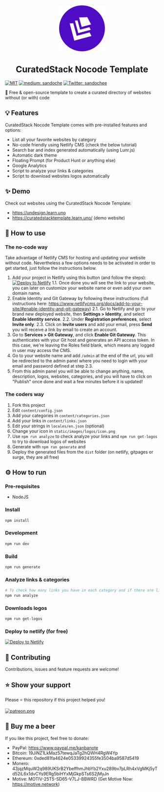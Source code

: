<p align="center">
  <img src="/static/images/logos/icon.png" width="150">
</p>
<h1 align="center">CuratedStack Nocode Template</h1>
<p>
  <a href="/LICENSE"><img src="https://img.shields.io/github/license/mashape/apistatus.svg" alt="MIT"></a>
  <a href="https://medium.com/@sandoche" target="_blank"><img src="https://badgen.net/badge/icon/medium?icon=medium&label" alt="medium: sandoche"></a>
  <a href="https://twitter.com/sandochee">
    <img alt="Twitter: sandochee" src="https://img.shields.io/twitter/follow/sandochee.svg?style=social" target="_blank" />
  </a>
</p>

📑 Free & open-source template to create a curated directory of websites without (or with) code

## 💡 Features
CuratedStack Nocode Template comes with pre-installed features and options:
- List all your favorite websites by category
- No-code friendly using Netlify CMS (check the below tutorial)
- Search bar and index generated automatically (using Lunr.js)
- Automatic dark theme
- Floating Prompt (for Product Hunt or anything else)
- Google Analytics
- Script to analyze your links & categories
- Script to download websites logos automatically

## ✨ Demo
Check out websites using the CuratedStack Nocode Template:
- https://undesign.learn.uno
- https://curatedstacktemplate.learn.uno/ (demo website)

## 📖 How to use

### The no-code way

Take advantage of Netlify CMS for hosting and updating your website without code.
Nevertheless a few options needs to be activated in order to get started, just follow the instructions below.

1. Add your project in Netlify using this button (and follow the steps): [![Deploy to Netlify](https://www.netlify.com/img/deploy/button.svg)](https://app.netlify.com/start/deploy?repository=https://github.com/sandoche/CuratedStack-nocode-template)
1.1. Once done you will see the link to your website, you can later on customize your website name or even add your own domain name.
2. Enable Identity and Git Gateway by following these instructions (full instructions here: https://www.netlifycms.org/docs/add-to-your-site/#enable-identity-and-git-gateway)
2.1. Go to Netlify and go to your brand new deployed website, then **Settings > Identity**, and select **Enable Identity service**.
2.2. Under **Registration preferences**, select **Invite only**.
2.3. Click on **Invite users** and add your email, press **Send** you will receive a link by email to create an account.
3. Go to **Services > Git Gateway**, and click **Enable Git Gateway**. This authenticates with your Git host and generates an API access token. In this case, we're leaving the Roles field blank, which means any logged in user may access the CMS.
4. Go to your website name and add `/admin` at the end of the url, you will be redirected to the admin panel where you need to login with your email and password defined at step 2.3.
5. From this admin panel you will be able to change anything, name, description, logos, websites, categories, and you will have to click on "Publish" once done and wait a few minutes before it is updated!

### The coders way

1. Fork this project
2. Edit `content/config.json`
3. Add your categories in `content/categories.json`
4. Add your links in `content/links.json`
5. Edit your strings in `locales/en.json` (optional)
6. Change your icon in `static/images/logos/icon.png`
7. Use `npm run analyze` to check analyze your links and `npm run get-logos` to try to download logos of websites
8. Generate with `npm run generate` and 
9. Deploy the generated files from the `dist` folder  (on netlify, gitpages or surge, they are all free)

## ⚙️ How to run

### Pre-requisites
- NodeJS

### Install
```sh
npm install
```

### Development
```sh
npm run dev
```

### Build
```sh
npm run generate
```

### Analyze links & categories
```sh
# To check how many links you have in each category and if there are links in double
npm run analyze
```

### Downloads logos
```sh
npm run get-logos
```

### Deploy to netlify (for free)
[![Deploy to Netlify](https://www.netlify.com/img/deploy/button.svg)](https://app.netlify.com/start/deploy?repository=https://github.com/sandoche/CuratedStack-nocode-template)

## 🤝 Contributing
Contributions, issues and feature requests are welcome!

## ⭐️ Show your support
Please ⭐️ this repository if this project helped you!

<a href="https://www.patreon.com/sandoche">[![patreon.png](https://c5.patreon.com/external/logo/become_a_patron_button.png)](https://www.patreon.com/sandoche)</a>

## 🍺 Buy me a beer 
If you like this project, feel free to donate:
* PayPal: https://www.paypal.me/kanbanote
* Bitcoin: 19JiNZ1LkMaz57tewqJaTg2hQWH4RgW4Yp
* Ethereum: 0xded81fa4624e05339924355fe3504ba9587d5419
* Monero: 43jqzMquW2q989UKSrB2YbeffhmJhbYb2Yxu289bv7pLRh4xVgMKj5yTd52iL6x1dvCYs9ERg5biHYxMjGkpSTs6S2jMyJn
* Motive: MOTIV-25T5-SD65-V7LJ-BBWRD (Get Motive Now: https://motive.network)
